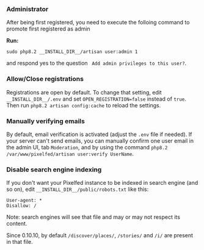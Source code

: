 ### Administrator

After being first registered, you need to execute the folloing command to promote first registered as admin

**Run:**

    sudo php8.2 __INSTALL_DIR__/artisan user:admin 1

and respond yes to the question ` Add admin privileges to this user?`.

### Allow/Close registrations

Registrations are open by default.
To change that setting, edit `__INSTALL_DIR__/.env` and set `OPEN_REGISTRATION=false` instead of `true`.
Then run `php8.2 artisan config:cache` to reload the settings.

### Manually verifying emails
By default, email verification is activated (adjust the `.env` file if needed). If your server can't send emails, you can manually confirm one user email in the admin UI, tab `Moderation`, and by using the command `php8.2 /var/www/pixelfed/artisan user:verify UserName`.

### Disable search engine indexing

If you don't want your Pixelfed instance to be indexed in search engine (and so on), edit `__INSTALL_DIR__/public/robots.txt` like this:
```
User-agent: *
Disallow: /
```
Note: search engines will see that file and may or may not respect its content.

Since 0.10.10, by default `/discover/places/`, `/stories/` and `/i/` are present in that file.
